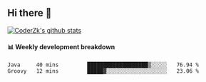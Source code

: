 ## Hi there 👋

[![CoderZk's github stats](https://github-readme-stats.vercel.app/api?username=zhoukuo123&show_icons=true&count_private=true)](https://github.com/anuraghazra/github-readme-stats)

#### :bar_chart: Weekly development breakdown

<!--START_SECTION:waka-->
```text
Java     40 mins         ███████████████████▒░░░░░   76.94 % 
Groovy   12 mins         █████▓░░░░░░░░░░░░░░░░░░░   23.06 % 
```
<!--END_SECTION:waka-->
